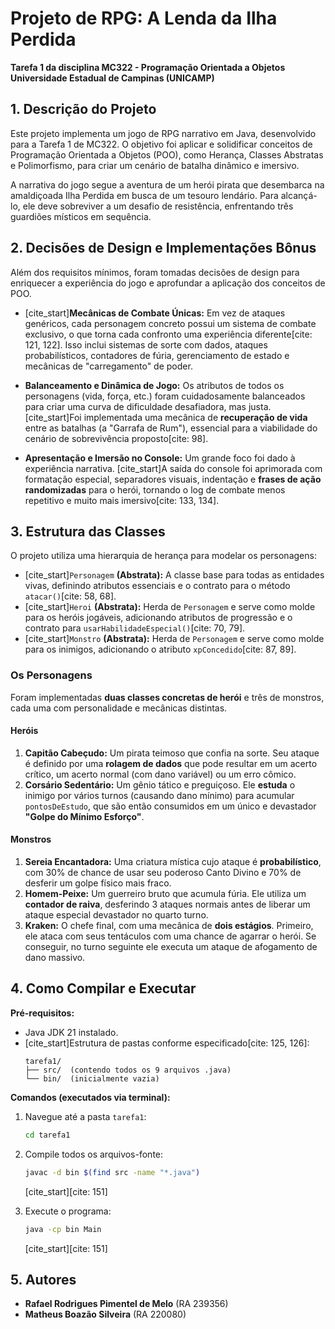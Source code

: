 # Projeto de RPG: A Lenda da Ilha Perdida

**Tarefa 1 da disciplina MC322 - Programação Orientada a Objetos**
**Universidade Estadual de Campinas (UNICAMP)**

## 1. Descrição do Projeto

Este projeto implementa um jogo de RPG narrativo em Java, desenvolvido para a Tarefa 1 de MC322. O objetivo foi aplicar e solidificar conceitos de Programação Orientada a Objetos (POO), como Herança, Classes Abstratas e Polimorfismo, para criar um cenário de batalha dinâmico e imersivo.

A narrativa do jogo segue a aventura de um herói pirata que desembarca na amaldiçoada Ilha Perdida em busca de um tesouro lendário. Para alcançá-lo, ele deve sobreviver a um desafio de resistência, enfrentando três guardiões místicos em sequência.

## 2. Decisões de Design e Implementações Bônus

Além dos requisitos mínimos, foram tomadas decisões de design para enriquecer a experiência do jogo e aprofundar a aplicação dos conceitos de POO.

* [cite_start]**Mecânicas de Combate Únicas:** Em vez de ataques genéricos, cada personagem concreto possui um sistema de combate exclusivo, o que torna cada confronto uma experiência diferente[cite: 121, 122]. Isso inclui sistemas de sorte com dados, ataques probabilísticos, contadores de fúria, gerenciamento de estado e mecânicas de "carregamento" de poder.

* **Balanceamento e Dinâmica de Jogo:** Os atributos de todos os personagens (vida, força, etc.) foram cuidadosamente balanceados para criar uma curva de dificuldade desafiadora, mas justa. [cite_start]Foi implementada uma mecânica de **recuperação de vida** entre as batalhas (a "Garrafa de Rum"), essencial para a viabilidade do cenário de sobrevivência proposto[cite: 98].

* **Apresentação e Imersão no Console:** Um grande foco foi dado à experiência narrativa. [cite_start]A saída do console foi aprimorada com formatação especial, separadores visuais, indentação e **frases de ação randomizadas** para o herói, tornando o log de combate menos repetitivo e muito mais imersivo[cite: 133, 134].

## 3. Estrutura das Classes

O projeto utiliza uma hierarquia de herança para modelar os personagens:

* [cite_start]`Personagem` **(Abstrata):** A classe base para todas as entidades vivas, definindo atributos essenciais e o contrato para o método `atacar()`[cite: 58, 68].
* [cite_start]`Heroi` **(Abstrata):** Herda de `Personagem` e serve como molde para os heróis jogáveis, adicionando atributos de progressão e o contrato para `usarHabilidadeEspecial()`[cite: 70, 79].
* [cite_start]`Monstro` **(Abstrata):** Herda de `Personagem` e serve como molde para os inimigos, adicionando o atributo `xpConcedido`[cite: 87, 89].

### Os Personagens

Foram implementadas **duas classes concretas de herói** e três de monstros, cada uma com personalidade e mecânicas distintas.

#### Heróis

1.  **Capitão Cabeçudo:** Um pirata teimoso que confia na sorte. Seu ataque é definido por uma **rolagem de dados** que pode resultar em um acerto crítico, um acerto normal (com dano variável) ou um erro cômico.
2.  **Corsário Sedentário:** Um gênio tático e preguiçoso. Ele **estuda** o inimigo por vários turnos (causando dano mínimo) para acumular `pontosDeEstudo`, que são então consumidos em um único e devastador **"Golpe do Mínimo Esforço"**.

#### Monstros

1.  **Sereia Encantadora:** Uma criatura mística cujo ataque é **probabilístico**, com 30% de chance de usar seu poderoso Canto Divino e 70% de desferir um golpe físico mais fraco.
2.  **Homem-Peixe:** Um guerreiro bruto que acumula fúria. Ele utiliza um **contador de raiva**, desferindo 3 ataques normais antes de liberar um ataque especial devastador no quarto turno.
3.  **Kraken:** O chefe final, com uma mecânica de **dois estágios**. Primeiro, ele ataca com seus tentáculos com uma chance de agarrar o herói. Se conseguir, no turno seguinte ele executa um ataque de afogamento de dano massivo.

## 4. Como Compilar e Executar

**Pré-requisitos:**
* Java JDK 21 instalado.
* [cite_start]Estrutura de pastas conforme especificado[cite: 125, 126]:
    ```
    tarefa1/
    ├── src/  (contendo todos os 9 arquivos .java)
    └── bin/  (inicialmente vazia)
    ```

**Comandos (executados via terminal):**

1.  Navegue até a pasta `tarefa1`:
    ```bash
    cd tarefa1
    ```

2.  Compile todos os arquivos-fonte:
    ```bash
    javac -d bin $(find src -name "*.java")
    ```
    [cite_start][cite: 151]

3.  Execute o programa:
    ```bash
    java -cp bin Main
    ```
    [cite_start][cite: 151]

## 5. Autores

* **Rafael Rodrigues Pimentel de Melo** (RA 239356)
* **Matheus Boazão Silveira** (RA 220080)